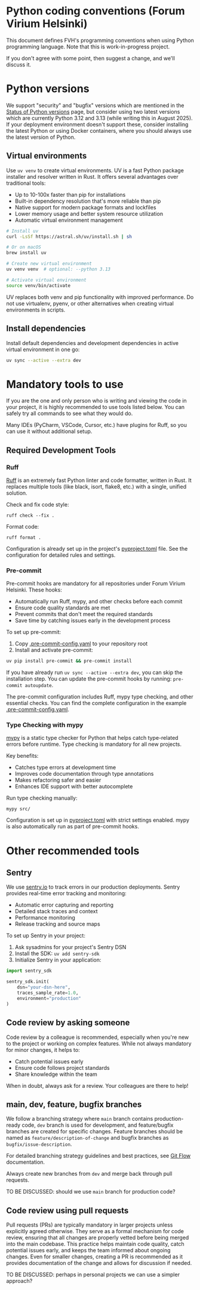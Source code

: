 # Python coding conventions (Forum Virium Helsinki)

This document defines FVH's programming conventions when using Python programming
language. Note that this is work-in-progress project.

If you don't agree with some point, then suggest a change, and we'll discuss it.

# Python versions

We support "security" and "bugfix" versions which are mentioned in the
[Status of Python versions](https://devguide.python.org/versions/#supported-versions)
page, but consider using two latest versions which are currently Python 3.12 and 3.13
(while writing this in August 2025). If your deployment environment doesn't
support these, consider installing the latest Python or using Docker containers,
where you should always use the latest version of Python.

## Virtual environments

Use `uv venv` to create virtual environments. UV is a fast Python package installer
and resolver written in Rust. It offers several advantages over traditional tools:

- Up to 10-100x faster than pip for installations
- Built-in dependency resolution that's more reliable than pip
- Native support for modern package formats and lockfiles
- Lower memory usage and better system resource utilization
- Automatic virtual environment management

```bash
# Install uv
curl -LsSf https://astral.sh/uv/install.sh | sh

# Or on macOS
brew install uv

# Create new virtual environment
uv venv venv  # optional: --python 3.13

# Activate virtual environment
source venv/bin/activate
```

UV replaces both venv and pip functionality with improved performance. Do not use
virtualenv, pyenv, or other alternatives when creating virtual environments in scripts.

## Install dependencies

Install default dependencies and development dependencies in active virtual environment in one go:

```bash
uv sync --active --extra dev
```

# Mandatory tools to use

If you are the one and only person who is writing and viewing the code in your
project, it is highly recommended to use tools listed below. You can safely try
all commands to see what they would do.

Many IDEs (PyCharm, VSCode, Cursor, etc.) have plugins for Ruff, so you can use it without additional setup.

## Required Development Tools

### Ruff

[Ruff](https://docs.astral.sh/ruff/) is an extremely fast Python linter and code formatter,
written in Rust. It replaces multiple tools (like black, isort, flake8, etc.) with a single,
unified solution.

Check and fix code style:

`ruff check --fix .`

Format code:

`ruff format .`

Configuration is already set up in the project's [pyproject.toml](./pyproject.toml) file.
See the configuration for detailed rules and settings.

### Pre-commit

Pre-commit hooks are mandatory for all repositories under Forum Virium Helsinki. These hooks:
- Automatically run Ruff, mypy, and other checks before each commit
- Ensure code quality standards are met
- Prevent commits that don't meet the required standards
- Save time by catching issues early in the development process

To set up pre-commit:

1. Copy [.pre-commit-config.yaml](./.pre-commit-config.yaml) to your repository root
2. Install and activate pre-commit:
```bash
uv pip install pre-commit && pre-commit install
```

If you have already run `uv sync --active --extra dev`, you can skip the installation step. You can update the pre-commit hooks by running: `pre-commit autoupdate`.

The pre-commit configuration includes Ruff, mypy type checking, and other essential checks.
You can find the complete configuration in the example [.pre-commit-config.yaml](./.pre-commit-config.yaml).

### Type Checking with mypy

[mypy](https://mypy.readthedocs.io/) is a static type checker for Python that helps catch type-related errors before runtime. Type checking is mandatory for all new projects.

Key benefits:
- Catches type errors at development time
- Improves code documentation through type annotations
- Makes refactoring safer and easier
- Enhances IDE support with better autocomplete

Run type checking manually:

`mypy src/`

Configuration is set up in [pyproject.toml](./pyproject.toml) with strict settings enabled.
mypy is also automatically run as part of pre-commit hooks.

# Other recommended tools

## Sentry

We use [sentry.io](https://sentry.io) to track errors in our production
deployments. Sentry provides real-time error tracking and monitoring:

- Automatic error capturing and reporting
- Detailed stack traces and context
- Performance monitoring
- Release tracking and source maps

To set up Sentry in your project:

1. Ask sysadmins for your project's Sentry DSN
2. Install the SDK: `uv add sentry-sdk`
3. Initialize Sentry in your application:

```python
import sentry_sdk

sentry_sdk.init(
    dsn="your-dsn-here",
    traces_sample_rate=1.0,
    environment="production"
)
```

## Code review by asking someone

Code review by a colleague is recommended, especially when you're new to the project or
working on complex features. While not always mandatory for minor changes, it helps to:

- Catch potential issues early
- Ensure code follows project standards
- Share knowledge within the team

When in doubt, always ask for a review. Your colleagues are there to help!

## main, dev, feature, bugfix branches

We follow a branching strategy where `main` branch contains production-ready code, `dev` branch is used for development, and feature/bugfix branches are created for specific changes. Feature branches should be named as `feature/description-of-change` and bugfix branches as `bugfix/issue-description`.

For detailed branching strategy guidelines and best practices, see [Git Flow](https://www.atlassian.com/git/tutorials/comparing-workflows/gitflow-workflow) documentation.

Always create new branches from `dev` and merge back through pull requests.

TO BE DISCUSSED: should we use `main` branch for production code?

## Code review using pull requests

Pull requests (PRs) are typically mandatory in larger projects unless explicitly agreed otherwise. They serve as a formal mechanism for code review, ensuring that all changes are properly vetted before being merged into the main codebase. This practice helps maintain code quality, catch potential issues early, and keeps the team informed about ongoing changes. Even for smaller changes, creating a PR is recommended as it provides documentation of the change and allows for discussion if needed.

TO BE DISCUSSED: perhaps in personal projects we can use a simpler approach?

